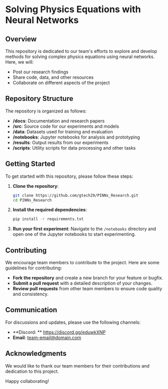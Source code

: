 # Solving Physics Equations with Neural Networks

## Overview

This repository is dedicated to our team's efforts to explore and develop methods for solving complex physics equations using neural networks. Here, we will:

- Post our research findings
- Share code, data, and other resources
- Collaborate on different aspects of the project

## Repository Structure

The repository is organized as follows:

- **/docs**: Documentation and research papers
- **/src**: Source code for our experiments and models
- **/data**: Datasets used for training and evaluation
- **/notebooks**: Jupyter notebooks for analysis and prototyping
- **/results**: Output results from our experiments
- **/scripts**: Utility scripts for data processing and other tasks

## Getting Started

To get started with this repository, please follow these steps:

1. **Clone the repository**:

   ```bash
   git clone https://github.com/gtech29/PINNs_Research.git
   cd PINNs_Research
   ```
2. **Install the required dependencies**:

   ```bash
   pip install -r requirements.txt
   ```
3. **Run your first experiment**:
   Navigate to the `/notebooks` directory and open one of the Jupyter notebooks to start experimenting.

## Contributing

We encourage team members to contribute to the project. Here are some guidelines for contributing:

- **Fork the repository** and create a new branch for your feature or bugfix.
- **Submit a pull request** with a detailed description of your changes.
- **Review pull requests** from other team members to ensure code quality and consistency.

## Communication

For discussions and updates, please use the following channels:

- **Discord: ** https://discord.gg/eduwkXNP
- **Email**: [team-email@domain.com](mailto:team-email@domain.com)

## Acknowledgments

We would like to thank our team members for their contributions and dedication to this project.

Happy collaborating!